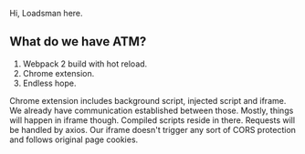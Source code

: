 Hi, Loadsman here.

## What do we have ATM?

  1) Webpack 2 build with hot reload.
  2) Chrome extension.
  3) Endless hope.
  
  Chrome extension includes background script, injected script and iframe. We already have communication established between those. Mostly, things will happen in iframe though. Compiled scripts reside in there. Requests will be handled by axios. Our iframe doesn't trigger any sort of CORS protection and follows original page cookies.
  
